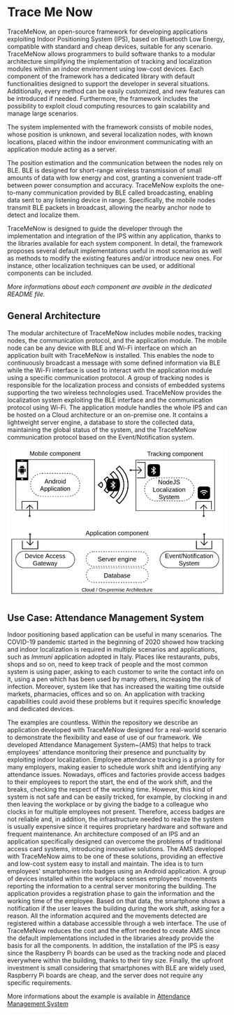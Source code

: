 # Trace Me Now
TraceMeNow, an open-source framework for developing applications exploiting Indoor Positioning System (IPS), based on Bluetooth Low Energy, compatible with standard and cheap devices, suitable for any scenario. TraceMeNow allows programmers to build software thanks to a modular architecture simplifying the implementation of tracking and localization modules within an indoor environment using low-cost devices. Each component of the framework has a dedicated library with default functionalities designed to support the developer in several situations. Additionally, every method can be easily customized, and new features can be introduced if needed. Furthermore, the framework includes the possibility to exploit cloud computing resources to gain scalability and manage large scenarios.

The system implemented with the framework consists of mobile nodes, whose position is unknown, and several localization nodes, with known locations, placed within the indoor environment communicating with an application module acting as a server.


The position estimation and the communication between the nodes rely on BLE.
BLE is designed for short-range wireless transmission of small amounts of data with low energy and cost, granting a convenient trade-off between power consumption and accuracy. TraceMeNow exploits the one-to-many communication provided by BLE called broadcasting, enabling data sent to any listening device in range. Specifically, the mobile nodes transmit BLE packets in broadcast, allowing the nearby anchor node to detect and localize them.

TraceMeNow is designed to guide the developer through the implementation and integration of the IPS within any application, thanks to the libraries available for each system component. In detail, the framework proposes several default implementations useful in most scenarios as well as methods to modify the existing features and/or introduce new ones. For instance, other localization techniques can be used, or additional components can be included.

*More informations about each component are avaible in the dedicated README file.*

## General Architecture

The modular architecture of TraceMeNow includes mobile nodes, tracking nodes, the communication protocol, and the application module. The mobile node can be any device with BLE and Wi-Fi interface on which an application built with TraceMeNow is installed. This enables the node to continuously broadcast a message with some defined information via BLE while the Wi-Fi interface is used to interact with the application module using a specific communication protocol.
A group of tracking nodes is responsible for the localization process and consists of embedded systems supporting the two wireless technologies used. TraceMeNow provides the localization system exploiting the BLE interface and the communication protocol using Wi-Fi.
The application module handles the whole IPS and can be hosted on a Cloud architecture or an on-premise one. It contains a lightweight server engine, a database to store the collected data, maintaining the global status of the system, and the TraceMeNow communication protocol based on the Event/Notification system.

![General Architecture](docs/img/generalArchitecture.png "TraceMeNow general Architecture") 

## Use Case: Attendance Management System

Indoor positioning based application can be useful in many scenarios. The COVID-19 pandemic started in the beginning of 2020 showed how tracking and indoor localization is required in multiple scenarios and applications, such as *Immuni* application adopted in Italy. Places like restaurants, pubs, shops and so on, need to keep track of people and the most common system is using paper, asking to each customer to write the contact info on it, using a pen which has been used by many others, increasing the risk of infection. Moreover, system like that has increased the waiting time outside markets, pharmacies, offices and so on. An application with tracking capabilities could avoid these problems but it requires specific knowledge and dedicated devices.

The examples are countless. Within the repository we describe an application developed with TraceMeNow designed for a real-world scenario to demonstrate the flexibility and ease of use of our framework. We developed Attendance Management System~(AMS) that helps to track employees' attendance monitoring their presence and punctuality by exploiting indoor localization.
Employee attendance tracking is a priority for many employers, making easier to schedule work shift and identifying any attendance issues. Nowadays, offices and factories provide access badges to their employees to report the start, the end of the work shift, and the breaks, checking the respect of the working time. However, this kind of system is not safe and can be easily tricked, for example, by clocking in and then leaving the workplace or by giving the badge to a colleague who clocks in for multiple employees not present. Therefore, access badges are not reliable and, in addition, the infrastructure needed to realize the system is usually expensive since it requires proprietary hardware and software and frequent maintenance.
An architecture composed of an IPS and an application specifically designed can overcome the problems of traditional access card systems, introducing innovative solutions. The AMS developed with TraceMeNow aims to be one of these solutions, providing an effective and low-cost system easy to install and maintain.
The idea is to turn employees' smartphones into badges using an Android application. A group of devices installed within the workplace senses employees' movements reporting the information to a central server monitoring the building. 
The application provides a registration phase to gain the information and the working time of the employee. Based on that data, the smartphone shows a notification if the user leaves the building during the work shift, asking for a reason. All the information acquired and the movements detected are registered within a database accessible through a web interface.
The use of TraceMeNow reduces the cost and the effort needed to create AMS since the default implementations included in the libraries already provide the basis for all the components. In addition, the installation of the IPS is easy since the Raspberry Pi boards can be used as the tracking node and placed everywhere within the building, thanks to their tiny size. Finally, the upfront investment is small considering that smartphones with BLE are widely used, Raspberry Pi boards are cheap, and the server does not require any specific requirements.

More informations about the example is available in [Attendance Management System](https://github.com/isislab-unisa/trace-me-now/tree/main/example/attendance-management-system)